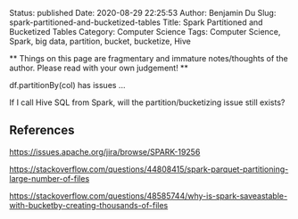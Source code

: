 Status: published
Date: 2020-08-29 22:25:53
Author: Benjamin Du
Slug: spark-partitioned-and-bucketized-tables
Title: Spark Partitioned and Bucketized Tables
Category: Computer Science
Tags: Computer Science, Spark, big data, partition, bucket, bucketize, Hive

**
Things on this page are fragmentary and immature notes/thoughts of the author.
Please read with your own judgement!
**

df.partitionBy(col) has issues ...

If I call Hive SQL from Spark, 
will the partition/bucketizing issue still exists? 


## References 

https://issues.apache.org/jira/browse/SPARK-19256

https://stackoverflow.com/questions/44808415/spark-parquet-partitioning-large-number-of-files

https://stackoverflow.com/questions/48585744/why-is-spark-saveastable-with-bucketby-creating-thousands-of-files